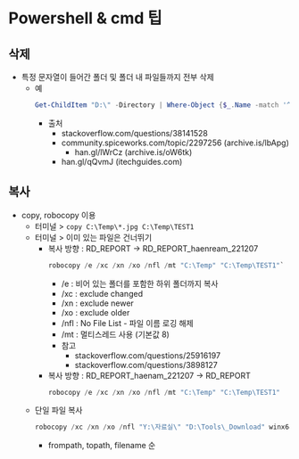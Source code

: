 # Powershell & cmd 팁
## 삭제
- 특정 문자열이 들어간 폴더 및 폴더 내 파일들까지 전부 삭제
    - 예
        ```ps1
        Get-ChildItem "D:\" -Directory | Where-Object {$_.Name -match '^SVN'} | Remove-Item -Force -Recurse
        ```
        - 출처
            - stackoverflow.com/questions/38141528
            - community.spiceworks.com/topic/2297256 (archive.is/lbApg)
                - han.gl/lWrCz (archive.is/oW6tk)
            - han.gl/qQvmJ (itechguides.com)
    
## 복사
- copy, robocopy 이용
    - 터미널 > `copy C:\Temp\*.jpg C:\Temp\TEST1`
    - 터미널 > 이미 있는 파일은 건너뛰기
        - 복사 방향 : RD_REPORT → RD_REPORT_haenream_221207
            ```ps1
            robocopy /e /xc /xn /xo /nfl /mt "C:\Temp" "C:\Temp\TEST1"`
            ```
            - /e : 비어 있는 폴더를 포함한 하위 폴더까지 복사
            - /xc : exclude changed
            - /xn : exclude newer
            - /xo : exclude older
            - /nfl : No File List - 파일 이름 로깅 해제
            - /mt : 멀티스레드 사용 (기본값 8)
            - 참고
                - stackoverflow.com/questions/25916197
                - stackoverflow.com/questions/3898127
        - 복사 방향 : RD_REPORT_haenam_221207 → RD_REPORT
            ```ps1
            robocopy /e /xc /xn /xo /nfl /mt "C:\Temp" "C:\Temp\TEST1"
            ```
    - 단일 파일 복사
        ```ps1
        robocopy /xc /xn /xo /nfl "Y:\자료실\" "D:\Tools\_Download" winx64_12201_client.zip
        ```
        - frompath, topath, filename 순